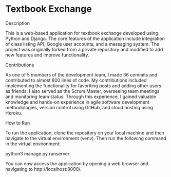 # Textbook Exchange
Description

This is a web-based application for textbook exchange developed using Python and Django. The core features of the application include integration of class listing API, Google user accounts, and a messaging system. The project was originally forked from a private repository and modified to add new features and improve functionality.

Contributions

As one of 5 members of the development team, I made 36 commits and contributed to almost 800 lines of code. My contributions included implementing the functionality for favoriting posts and adding other users as friends. I also served as the Scrum Master, overseeing team meetings and monitoring team status. Through this experience, I gained valuable knowledge and hands-on experience in agile software development methodologies, version control using GitHub, and cloud hosting using Heroku.

How to Run

To run the application, clone the repository on your local machine and then navigate to the virtual environment (venv). Then run the following command in the virtual environment:

python3 manage.py runserver

You can now access the application by opening a web browser and navigating to http://localhost:8000/.
